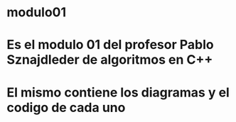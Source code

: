 # modulo01
# Es el modulo 01 del profesor Pablo Sznajdleder de algoritmos en C++
# El mismo contiene los diagramas y el codigo de cada uno
